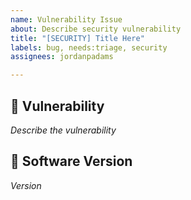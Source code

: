 ```yaml
---
name: Vulnerability Issue
about: Describe security vulnerability
title: "[SECURITY] Title Here"
labels: bug, needs:triage, security
assignees: jordanpadams

---
```


## 🚨 Vulnerability
_Describe the vulnerability_

## 📀 Software Version
_Version_
